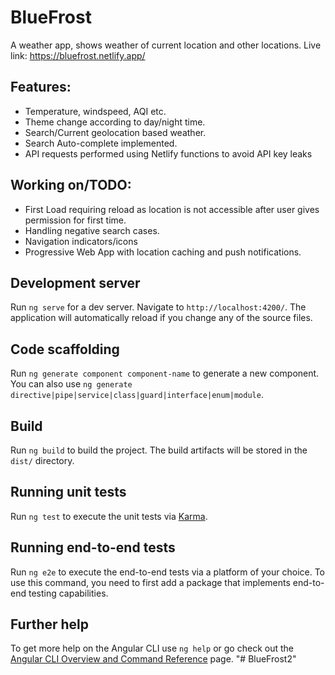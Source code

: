 # BlueFrost

A weather app, shows weather of current location and other locations.
Live link: https://bluefrost.netlify.app/

## Features:
- Temperature, windspeed, AQI etc.
- Theme change according to day/night time.
- Search/Current geolocation based weather.
- Search Auto-complete implemented.
- API requests performed using Netlify functions to avoid API key leaks

## Working on/TODO:
- First Load requiring reload as location is not accessible after user gives permission for first time.
- Handling negative search cases.
- Navigation indicators/icons
- Progressive Web App with location caching and push notifications.

## Development server

Run `ng serve` for a dev server. Navigate to `http://localhost:4200/`. The application will automatically reload if you change any of the source files.

## Code scaffolding

Run `ng generate component component-name` to generate a new component. You can also use `ng generate directive|pipe|service|class|guard|interface|enum|module`.

## Build

Run `ng build` to build the project. The build artifacts will be stored in the `dist/` directory.

## Running unit tests

Run `ng test` to execute the unit tests via [Karma](https://karma-runner.github.io).

## Running end-to-end tests

Run `ng e2e` to execute the end-to-end tests via a platform of your choice. To use this command, you need to first add a package that implements end-to-end testing capabilities.

## Further help

To get more help on the Angular CLI use `ng help` or go check out the [Angular CLI Overview and Command Reference](https://angular.io/cli) page.
"# BlueFrost2" 
